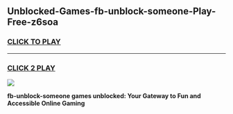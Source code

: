 
## Unblocked-Games-fb-unblock-someone-Play-Free-z6soa
<h3>
<a href="https://premium76.site?title=fb-unblock-someone&ref=12A">CLICK TO PLAY</a></h3>
<hr>

<h3>
<a href="https://premium76.site?title=fb-unblock-someone&ref=12A">CLICK 2 PLAY</a>
  
</h3>

<a href="https://premium76.site?title=fb-unblock-someone&ref=12A"><img src="https://clearcache.store/games.png"></a>


**fb-unblock-someone games unblocked: Your Gateway to Fun and Accessible Online Gaming**
